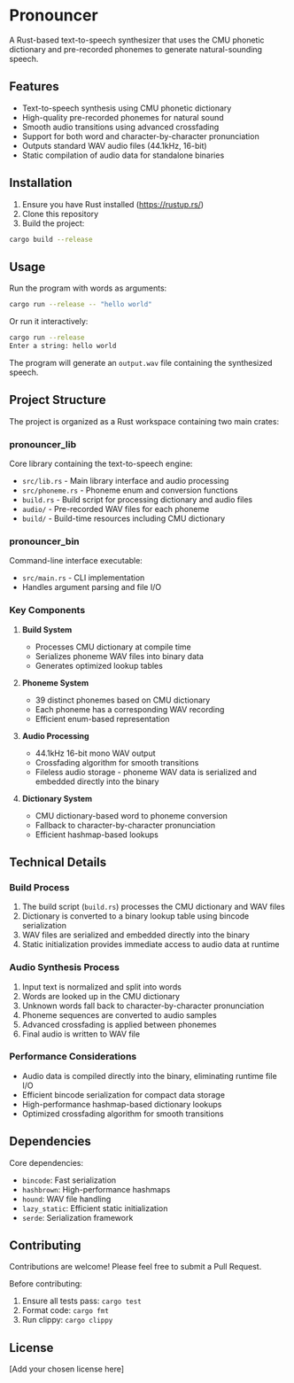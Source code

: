 # Pronouncer

A Rust-based text-to-speech synthesizer that uses the CMU phonetic dictionary and pre-recorded phonemes to generate natural-sounding speech.

## Features

- Text-to-speech synthesis using CMU phonetic dictionary
- High-quality pre-recorded phonemes for natural sound
- Smooth audio transitions using advanced crossfading
- Support for both word and character-by-character pronunciation
- Outputs standard WAV audio files (44.1kHz, 16-bit)
- Static compilation of audio data for standalone binaries

## Installation

1. Ensure you have Rust installed (https://rustup.rs/)
2. Clone this repository
3. Build the project:
```bash
cargo build --release
```

## Usage

Run the program with words as arguments:
```bash
cargo run --release -- "hello world"
```

Or run it interactively:
```bash
cargo run --release
Enter a string: hello world
```

The program will generate an `output.wav` file containing the synthesized speech.

## Project Structure

The project is organized as a Rust workspace containing two main crates:

### pronouncer_lib
Core library containing the text-to-speech engine:
- `src/lib.rs` - Main library interface and audio processing
- `src/phoneme.rs` - Phoneme enum and conversion functions
- `build.rs` - Build script for processing dictionary and audio files
- `audio/` - Pre-recorded WAV files for each phoneme
- `build/` - Build-time resources including CMU dictionary

### pronouncer_bin
Command-line interface executable:
- `src/main.rs` - CLI implementation
- Handles argument parsing and file I/O

### Key Components

1. **Build System**
   - Processes CMU dictionary at compile time
   - Serializes phoneme WAV files into binary data
   - Generates optimized lookup tables

2. **Phoneme System**
   - 39 distinct phonemes based on CMU dictionary
   - Each phoneme has a corresponding WAV recording
   - Efficient enum-based representation

3. **Audio Processing**
   - 44.1kHz 16-bit mono WAV output
   - Crossfading algorithm for smooth transitions
   - Fileless audio storage - phoneme WAV data is serialized and embedded directly into the binary

4. **Dictionary System**
   - CMU dictionary-based word to phoneme conversion
   - Fallback to character-by-character pronunciation
   - Efficient hashmap-based lookups

## Technical Details

### Build Process
1. The build script (`build.rs`) processes the CMU dictionary and WAV files
2. Dictionary is converted to a binary lookup table using bincode serialization
3. WAV files are serialized and embedded directly into the binary
4. Static initialization provides immediate access to audio data at runtime

### Audio Synthesis Process
1. Input text is normalized and split into words
2. Words are looked up in the CMU dictionary
3. Unknown words fall back to character-by-character pronunciation
4. Phoneme sequences are converted to audio samples
5. Advanced crossfading is applied between phonemes
6. Final audio is written to WAV file

### Performance Considerations
- Audio data is compiled directly into the binary, eliminating runtime file I/O
- Efficient bincode serialization for compact data storage
- High-performance hashmap-based dictionary lookups
- Optimized crossfading algorithm for smooth transitions

## Dependencies

Core dependencies:
- `bincode`: Fast serialization
- `hashbrown`: High-performance hashmaps
- `hound`: WAV file handling
- `lazy_static`: Efficient static initialization
- `serde`: Serialization framework

## Contributing

Contributions are welcome! Please feel free to submit a Pull Request.

Before contributing:
1. Ensure all tests pass: `cargo test`
2. Format code: `cargo fmt`
3. Run clippy: `cargo clippy`

## License

[Add your chosen license here]
